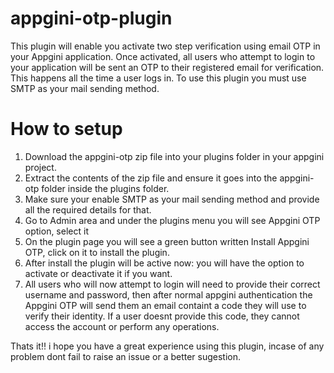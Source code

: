 # appgini-otp-plugin
This plugin will enable you activate two step verification using email OTP in your Appgini application. Once activated, all users who attempt to login to your application will be sent an OTP to their registered email for verification. This happens all the time a user logs in. To use this plugin you must use SMTP as your mail sending method.

# How to setup
1. Download the appgini-otp zip file into your plugins folder in your appgini project.
2. Extract the contents of the zip file and ensure it goes into the appgini-otp folder inside the plugins folder.
3. Make sure your enable SMTP as your mail sending method and provide all the required details for that.
4. Go to Admin area and under the plugins menu you will see Appgini OTP option, select it
5. On the plugin page you will see a green button written Install Appgini OTP, click on it to install the plugin.
6. After install the plugin will be active now: you will have the option to activate or deactivate it if you want.
7. All users who will now attempt to login will need to provide their correct username and password, then after normal appgini authentication the Appgini OTP will send them an email containt a code they will use to verify their identity. If a user doesnt provide this code, they cannot access the account or perform any operations.

Thats it!! i hope you have a great experience using this plugin, incase of any problem dont fail to raise an issue or a better sugestion.
